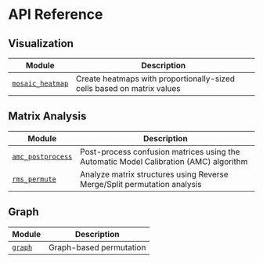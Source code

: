 # API Reference

## Visualization

| Module | Description |
|--------|-------------|
| [`mosaic_heatmap`](mosaic-heatmap.md) | Create heatmaps with proportionally-sized cells based on matrix values |

## Matrix Analysis

| Module | Description |
|--------|-------------|
| [`amc_postprocess`](amc-postprocess.md) | Post-process confusion matrices using the Automatic Model Calibration (AMC) algorithm |
| [`rms_permute`](rms-permute.md) | Analyze matrix structures using Reverse Merge/Split permutation analysis |

## Graph

| Module | Description |
|--------|-------------|
| [`graph`](graph.md) | Graph-based permutation |
